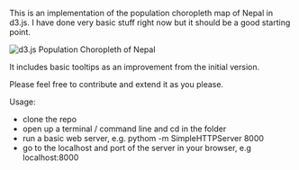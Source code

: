 This is an implementation of the population choropleth map of Nepal in d3.js. I have done very basic stuff right now but it should be a good starting point.

![d3.js Population Choropleth of Nepal](https://github.com/batuwa/nepal_d3_map/blob/master/images/screenshot.png)

It includes basic tooltips as an improvement from the initial version.

Please feel free to contribute and extend it as you please.

Usage:

- clone the repo
- open up a terminal / command line and cd in the folder
- run a basic web server, e.g. pythom -m SimpleHTTPServer 8000
- go to the localhost and port of the server in your browser, e.g localhost:8000
